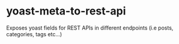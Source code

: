 # yoast-meta-to-rest-api
Exposes yoast fields for REST APIs in different endpoints (i.e posts, categories, tags etc...)
